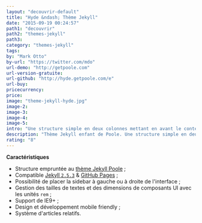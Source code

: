 ```yaml
---
layout: "decouvrir-default"
title: "Hyde &ndash; Thème Jekyll"
date: "2015-09-19 00:24:57"
path1: "decouvrir"
path2: "themes-jekyll"
path3:
category: "themes-jekyll"
tags:
by: "Mark Otto"
by-url: "https://twitter.com/mdo"
url-demo: "http://getpoole.com"
url-version-gratuite:
url-github: "http://hyde.getpoole.com/e"
url-buy:
pricecurrency:
price:
image: "theme-jekyll-hyde.jpg"
image-2:
image-3:
image-4:
image-5:
intro: "Une structure simple en deux colonnes mettant en avant le contenu et une typographie travaillée. Idéal pour un blog statique."
description: "Thème Jekyll enfant de Poole. Une structure simple en deux colonnes mettant en avant le contenu et une typographie travaillée"
rating: "8"
---
```

**Caractéristiques**

* Structure empruntée au [thème Jekyll Poole](/theme-jekyll-poole/) ;
* Compatible [Jekyll `2.5.3`](http://jekyllrb.com/) & [GitHub Pages](https://pages.github.com/) ;
* Possibilité de placer la sidebar à gauche ou à droite de l'interface ;
* Gestion des tailles de textes et des dimensions de composants UI avec les unités `rem` ;
* Support de IE9+ ;
* Design et développement mobile friendly ;
* Système d'articles relatifs.
